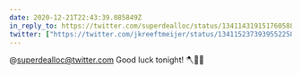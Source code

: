 ```yaml
---
date: 2020-12-21T22:43:39.085849Z
in_reply_to: https://twitter.com/superdealloc/status/1341143191517605889
twitter: ["https://twitter.com/jkreeftmeijer/status/1341152373939552258"]
---
```

@superdealloc@twitter.com Good luck tonight! 🪓🎸🤘
